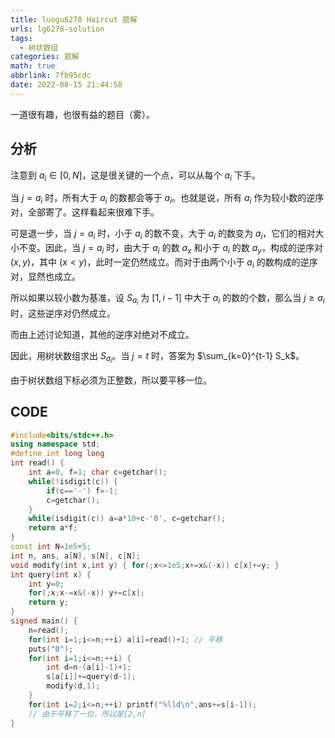 ```yaml
---
title: luogu6278 Haircut 题解
urls: lg6278-solution
tags:
  - 树状数组
categories: 题解
math: true
abbrlink: 7fb95cdc
date: 2022-08-15 21:44:58
---
```


一道很有趣，也很有益的题目（雾）。

<!--more-->

## 分析

注意到 $a_i \in [0,N]$，这是很关键的一个点，可以从每个 $a_i$ 下手。

当 $j= a_i$ 时，所有大于 $a_i$ 的数都会等于 $a_i$。也就是说，所有 $a_i$ 作为较小数的逆序对，全部寄了。这样看起来很难下手。

可是退一步，当 $j=a_i$ 时，小于 $a_i$ 的数不变，大于 $a_i$ 的数变为 $a_i$，它们的相对大小不变。因此，当 $j=a_i$ 时，由大于 $a_i$ 的数 $a_x$ 和小于 $a_i$ 的数 $a_y$，构成的逆序对 $(x,y)$，其中 $(x<y)$，此时一定仍然成立。而对于由两个小于 $a_i$ 的数构成的逆序对，显然也成立。

所以如果以较小数为基准，设 $S_{a_i}$ 为 $[1,i-1]$ 中大于 $a_i$ 的数的个数，那么当 $j \ge a_i$ 时，这些逆序对仍然成立。

而由上述讨论知道，其他的逆序对绝对不成立。

因此，用树状数组求出 $S_{a_i}$。当 $j=t$ 时，答案为 $\sum_{k=0}^{t-1} S_k$。

由于树状数组下标必须为正整数，所以要平移一位。

## CODE

```cpp
#include<bits/stdc++.h>
using namespace std;
#define int long long
int read() {
	int a=0, f=1; char c=getchar();
	while(!isdigit(c)) {
		if(c=='-') f=-1;
		c=getchar();
	}
	while(isdigit(c)) a=a*10+c-'0', c=getchar();
	return a*f;
}
const int N=1e5+5;
int n, ans, a[N], s[N], c[N];
void modify(int x,int y) { for(;x<=1e5;x+=x&(-x)) c[x]+=y; }
int query(int x) {
	int y=0;
	for(;x;x-=x&(-x)) y+=c[x];
	return y;
}
signed main() {
	n=read();
	for(int i=1;i<=n;++i) a[i]=read()+1; // 平移
	puts("0");
	for(int i=1;i<=n;++i) {
		int d=n-(a[i]-1)+1;
		s[a[i]]+=query(d-1);
		modify(d,1);
	}
	for(int i=2;i<=n;++i) printf("%lld\n",ans+=s[i-1]);
    // 由于平移了一位，所以是[2,n]
}
```
